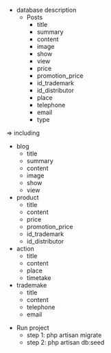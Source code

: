 - database description
  * Posts
    + title
    + summary
    + content
    + image
    + show
    + view
    + price
    + promotion_price
    + id_trademark
    + id_distributor
    + place
    + telephone
    + email
    + type
  
=> including
  * blog
    + title
    + summary
    + content
    + image
    + show
    + view
  * product
    + title
    + content
    + price
    + promotion_price
    + id_trademark
    + id_distributor
  * action
    + title
    + content
    + place
    + timetake
  * trademake
    + title
    + content
    + telephone
    + email

- Run project
  + step 1: php artisan migrate
  + step 2: php artisan db:seed


